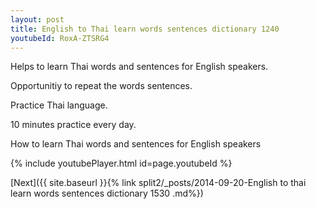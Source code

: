 ```yaml
---
layout: post
title: English to Thai learn words sentences dictionary 1240 
youtubeId: RoxA-ZTSRG4
---
```

 
 
Helps to learn Thai words and sentences for English speakers.

Opportunitiy to repeat the words sentences. 

Practice Thai language. 
 
10 minutes practice every day. 
 
How to learn Thai words and sentences for English speakers 
 
{% include youtubePlayer.html id=page.youtubeId %}
 
 
[Next]({{ site.baseurl }}{% link  split2/_posts/2014-09-20-English to thai learn words sentences dictionary 1530 .md%})
 
